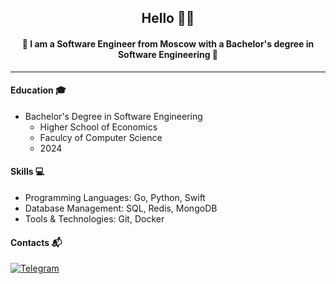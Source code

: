 ## <div align="center"> Hello ✌🏻 </div>
#### <div align="center"> 🌟 I am a Software Engineer from Moscow with a Bachelor's degree in Software Engineering 🌟 </div>
---
#### Education 🎓
* Bachelor's Degree in Software Engineering
  - Higher School of Economics
  - Faculcy of Computer Science
  - 2024
#### Skills 💻
* Programming Languages: Go, Python, Swift
* Database Management: SQL, Redis, MongoDB
* Tools & Technologies: Git, Docker 
  
#### Contacts 📬
[![Telegram](https://img.shields.io/badge/telegram-1DA1F2?logo=telegram&style=for-the-badge&logoColor=fff)](https://t.me/nabelovaa)


<!--
**alkmnd/alkmnd** is a ✨ _special_ ✨ repository because its `README.md` (this file) appears on your GitHub profile.

Here are some ideas to get you started:

- 🔭 I’m currently working on ...
- 🌱 I’m currently learning ...
- 👯 I’m looking to collaborate on ...
- 🤔 I’m looking for help with ...
- 💬 Ask me about ...
- 📫 How to reach me: ...
- 😄 Pronouns: ...
- ⚡ Fun fact: ...
-->
